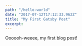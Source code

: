 ```yaml
---
path: "/hello-world"
date: "2017-07-12T17:12:33.962Z"
title: "My First Gatsby Post"
excerpt:
---
```


Oooooh-weeee, my first blog post!
